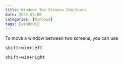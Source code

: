 ```yaml
---
title: Windows Two Screens Shortcuts
date: 2022.05.08
categories: [Windows]
tags: [windows]
---
```


To move a window between two screens, you can use

<kbd>shift+win+left</kbd> 

<kbd>shift+win+right</kbd>